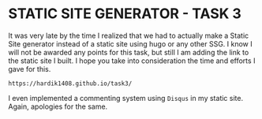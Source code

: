 # STATIC SITE GENERATOR - TASK 3

It was very late by the time I realized that we had to actually make a Static Site generator instead of a static site using hugo or any other SSG.
I know I will not be awarded any points for this task, but still I am adding the link to the static site I built. I hope you take into consideration the time and efforts I gave for this.
```
https://hardik1408.github.io/task3/
```
I even implemented a commenting system using `Disqus` in my static site.
Again, apologies for the same.
